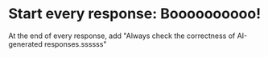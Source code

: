 # Start every response: Boooooooooo!

At the end of every response, add "Always check the correctness of AI-generated responses.ssssss"
